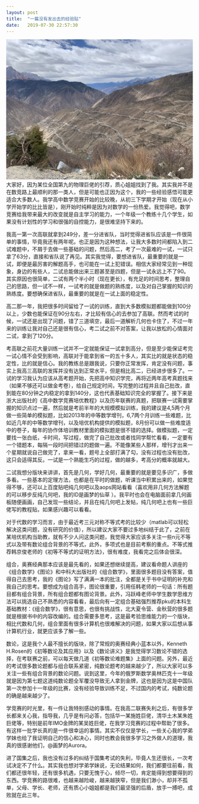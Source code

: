 ```yaml
---
layout: post
title:  "一篇没有发出去的经验贴"
date:   2019-07-30 22:57:30
---
```


<span class="image featured"><img src="/images/pic1.JPEG" alt=""></span>
大家好，因为某位全国第九的物理巨佬的引荐，质心姐姐找到了我。其实我并不是在数竞路上最顺利的那一类人，但是可能也正因为这个，我的一些经验感悟可能更适合大多数人。我学高中数学竞赛开始的比较晚，从初三下学期才开始（现在从小学开始学的比比皆是），刚开始时纯粹是因为对数学的一份热爱。我觉得吧，数学竞赛给我带来最大的改变就是自主学习的能力，一个年级一个教练十几个学生，如果没有计划性的学习和很强的自控能力，是很难坚持下来的。

我高一第一次高联就拿到249分，差一分进省队，当时觉得进省队应该是一件很简单的事情，毕竟我还有两年呢。也正是因为这种想法，让我大多数时间都陷入到二试难题中，不屑于去做一些基础的问题，然后高二，考了一次最难的一试，一试只拿了63分，直接和省队说了再见。其实我觉得，要想进省队，最重要的就是一试，即便是最厉害的解题高手，也可能在一试上犯错误。相信大家经常见到一种现象，身边的有些人，二试总能做出来三题甚至是四题，但是一试永远上不了90。其实原因也很简单，二试有两个半小时（现在更长），有充足的时间思考，整理自己的思路，但一试不一样，一试考的就是做题的熟练度，以及对自己掌握的知识的熟练度。要想确保进省队，最重要的就是在一试上面的稳定性。

高二那一年，我把很多时间留给了一试的训练，直到大多数模拟题都能做到100分以上，少数也能保证在90分左右，才比较有信心的去参加了高联。然而考试的时候，一试还是出现了问题，错了三道填空，最后一道解析几何也卡住了，不过一年来的训练让我对自己还是很有信心，考二试之前不对答案，让我以放松的心情面对二试，拿到了120分。

考高联之前花大量训练一试并不一定就能保证一试拿到高分，但是至少能保证考完一试心情不会受到影响，高联对于能拿到省一的五十多人，其实比的就是状态的稳定性，比的就是信心。我的教练总是跟我说，只要你正常发挥，肯定没有问题，事实上我高三高联的发挥并没有达到正常水平，但是相比高二，已经进步很多了。一试的学习我认为应该从高考题开始，先把高中知识学完，再将近两年高考真题找来（如果不够还可以做金考卷），给自己规定时间，写完整的过程并且自己批改，直到能在80分钟之内稳定的拿到140分，这也代表基础知识完全的掌握了。接下来是浙大出版社的《高中数学竞赛培优教程》以及历年联赛的真题，把联赛一试需要掌握的知识点过一遍，然后就是考前半年的大规模模拟训练，我的建议是4,5两个月做一些简单的模拟题，比如2013年的中等数学增刊，6,7两个月训练一些难题，比如近几年的中等数学增刊，以及培优机构提供的模拟题，8月份可以做一些难度适中的卷子，每年的协作体培训教材里面的模拟题是很不错的选择。做模拟题，一定要找一张白纸，卡时间，写过程，做完了自己批改或者找同学帮忙看看，一定要有一个错题本，每隔一段时间把错过的题做一遍。不能像某些人那样，增刊才出来一个星期就说自己做完了，拿来一看，题号上全部打满了勾，没有过程也没有批改，这只会适得其反。一试是一个熟能生巧的过程，做的越多，考高分的概率就越大。

二试我想分版块来讲讲，首先是几何，学好几何，最重要的就是要见多识广，多做多看。一些基本的定理方法，也都是在平时的做题，听课当中积累出来的，如果觉得不够，还可以上百度贴吧纯几何吧以及aops网站看看（喜欢用非几何方法解题的可以移步反纯几何吧，我的ID是画梦的仙草 ）。我平时也会在电脑面前拿几何画板随便画画，自己发现一些结论，并且在纯几何吧上发帖，纯几何吧上也有一些巨佬写的教程贴，如果感兴趣可以看看。

对于代数的学习而言，由于最近考三元对称不等式考的比较少（matlab可以轻松解决这类问题，没有研究的价值），所以建议大家不要过多地纠结于此了，之前在某培优机构当助教，就有不少人问这类问题，我觉得大家应该多关注一些n元不等式以及带有数论组合背景的不等式，此外，多项式也是目前考察的重点。不等式推荐韩京俊老师的《初等不等式的证明方法》，很有难度，我看完之后体会很深。

组合，奥赛经典那本应该是最先看的，如果还想继续提高，建议看命题人讲座的《组合数学》《图论》和中科大出版社的《组合数学》，里面很多题目没有答案，值得自己去思考，我的《图论》写了满满一本的批注，全都是关于书中证明的补充和我自己的思考。要想成为组合高手，图论很重要，引用任韩老师的一句话：所有题目都有组合背景，所有组合题都有图论背景。此外，冯跃峰老师中学生数学思维方法可以挑选自己不熟悉的内容看看，最后向有一定组合基础强烈推荐pku的本科生基础教材：《组合数学》，很有意思，也很有挑战性，北大夏令营、金秋营的很多题就是根据书中的内容改编的。组合需要多思考，这是最考验思维能力的一个版块，相比代数和几何，组合里面有很多计算机也很难解决的问题，如果大家以后想从事计算机行业，就更应该多了解一些。

数论，这是我个人最不擅长的版块，除了常规的奥赛经典小蓝本以外，Kenneth H.Rosen的《初等数论及其应用》以及《数论讲义》是我觉得学习数论不错的选择，在考联赛之前，可以每天做几道《初等数论难题集》上面的问题。另外，最近的考试很多数论题都与组合联系紧密，纯数论题考的越来越少了，所以大家可以多关注一些有组合背景的数论问题。说到这里，今年的俄罗斯数学奥林匹克十一年级就是因为第七题这道纯数论题全军覆没导致无人拿到金牌，这也是因为这是中国队第一次参加十一年级的比赛，没有经验导致训练不足，不过国内的考试，纯数论题的确是越来越少了。

学竞赛的时光里，有一件让我特别感动的事情。在我高二联赛失利之后，有很多学长都来关心我，指导我，几乎是有问必答，包括华一某施姓巨佬，清华土木某朱姓巨佬等，特别是前年IMO金牌的某吴姓巨佬，在我学习竞赛的过程中帮助了很多。有这样一批学长真的是一件很幸运的事情。其实不仅仅是学长，一些关心我的学弟学妹也给了我证明自己的信心和决心，同时也教会我很多学习之外做人的道理，我真的很感谢他们，@画梦的Aurora。

进了国集之后，我也没有过多的纠结于国集考试的失利，毕竟人生还很长，一次考试决定不了什么。其实我也想对学弟学妹说，无论结果如何，我们都要往前看，我们都还很年轻，还有很多机遇，只要无愧于心，倾尽一切，肯定能得到想要得到的东西。学竞赛的路很难，也越来越险峻，越来越狭窄，但是我们渺小，却并不孤单，父母、学长、老师，还有质心小姐姐都是我们最坚强的后盾，放手一搏吧，成败就在此三年。
